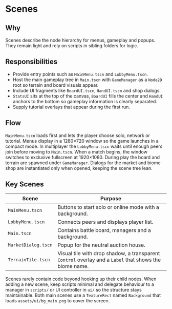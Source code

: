 # Scenes

## Why
Scenes describe the node hierarchy for menus, gameplay and popups. They remain light and rely on scripts in sibling folders for logic.

## Responsibilities
- Provide entry points such as `MainMenu.tscn` and `LobbyMenu.tscn`.
- Host the main gameplay tree in `Main.tscn` with `GameManager` as a `Node2D` root so terrain and board visuals appear.
- Include UI fragments like `BoardUI.tscn`, `HandUI.tscn` and shop dialogs.
- `StatsUI` sits at the top of the canvas, `BoardUI` fills the center and
  `HandUI` anchors to the bottom so gameplay information is clearly separated.
- Supply tutorial overlays that appear during the first run.

## Flow

`MainMenu.tscn` loads first and lets the player choose solo, network or tutorial. Menus display in a 1280×720 window so the game launches in a compact mode. In multiplayer the `LobbyMenu.tscn` waits until enough peers join before moving to `Main.tscn`. When a match begins, the window switches to exclusive fullscreen at 1920×1080. During play the board and terrain are spawned under `GameManager`. Dialogs for the market and biome shop are instantiated only when opened, keeping the scene tree lean.

## Key Scenes
| Scene | Purpose |
|------|---------|
| `MainMenu.tscn` | Buttons to start solo or online mode with a background. |
| `LobbyMenu.tscn` | Connects peers and displays player list. |
| `Main.tscn` | Contains battle board, managers and a background. |
| `MarketDialog.tscn` | Popup for the neutral auction house. |
| `TerrainTile.tscn` | Visual tile with drop shadow, a transparent `Control` overlay and a `Label` that shows the biome name. |


Scenes rarely contain code beyond hooking up their child nodes. When adding a new scene, keep scripts minimal and delegate behaviour to a manager in `scripts/` or UI controller in `ui/` so the structure stays maintainable.
Both main scenes use a `TextureRect` named `Background` that loads `assets/ui/bg_main.png` to cover the screen.
